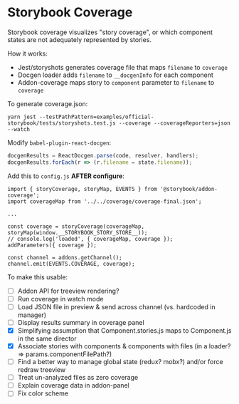 # Storybook Coverage

Storybook coverage visualizes "story coverage", or which component states are not adequately represented by stories.

How it works:

- Jest/storyshots generates coverage file that maps `filename` to `coverage`
- Docgen loader adds `filename` to `__docgenInfo` for each component
- Addon-coverage maps story to `component` parameter to `filename` to `coverage`

To generate coverage.json:

```
yarn jest --testPathPattern=examples/official-storybook/tests/storyshots.test.js --coverage --coverageReporters=json --watch
```

Modify `babel-plugin-react-docgen`:

```js
docgenResults = ReactDocgen.parse(code, resolver, handlers);
docgenResults.forEach(r => (r.filename = state.filename));
```

Add this to `config.js` **AFTER configure**:

```
import { storyCoverage, storyMap, EVENTS } from '@storybook/addon-coverage';
import coverageMap from '../../coverage/coverage-final.json';

...

const coverage = storyCoverage(coverageMap, storyMap(window.__STORYBOOK_STORY_STORE__));
// console.log('loaded', { coverageMap, coverage });
addParameters({ coverage });

const channel = addons.getChannel();
channel.emit(EVENTS.COVERAGE, coverage);
```

To make this usable:

- [ ] Addon API for treeview rendering?
- [ ] Run coverage in watch mode
- [ ] Load JSON file in preview & send across channel (vs. hardcoded in manager)
- [ ] Display results summary in coverage panel
- [x] Simplifying assumption that Component.stories.js maps to Component.js in the same director
- [x] Associate stories with components & components with files (in a loader? => params.componentFilePath?)
- [ ] Find a better way to manage global state (redux? mobx?) and/or force redraw treeview
- [ ] Treat un-analyzed files as zero coverage
- [ ] Explain coverage data in addon-panel
- [ ] Fix color scheme
